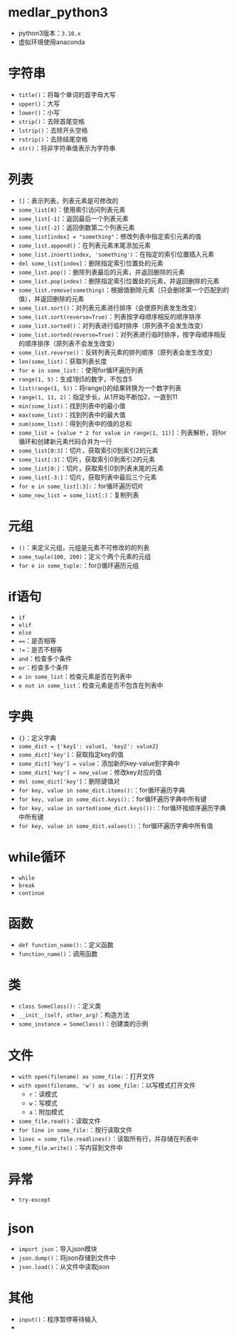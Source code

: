 # medlar_python3

- python3版本：`3.10.x`
- 虚拟环境使用anaconda


# 字符串

- `title()`：将每个单词的首字母大写
- `upper()`：大写
- `lower()`：小写
- `strip()`：去除首尾空格
- `lstrip()`：去除开头空格
- `rstrip()`：去除结尾空格
- `str()`：将非字符串值表示为字符串

# 列表

- `[]`：表示列表，列表元素是可修改的
- `some_list[0]`：使用索引访问列表元素
- `some_list[-1]`：返回最后一个列表元素
- `some_list[-2]`：返回倒数第二个列表元素
- `some_list[index] = "something"`：修改列表中指定索引元素的值
- `some_list.append()`：在列表元素末尾添加元素
- `some_list.insert(index, 'something')`：在指定的索引位置插入元素
- `del some_list[index]`：删除指定索引位置处的元素
- `some_list.pop()`：删除列表最后的元素，并返回删除的元素
- `some_list.pop(index)`：删除指定索引位置处的元素，并返回删除的元素
- `some_list.remove(something)`：根据值删除元素（只会删除第一个匹配到的值），并返回删除的元素
- `some_list.sort()`：对列表元素进行排序（会使原列表发生改变）
- `some_list.sort(reverse=True)`：列表按字母顺序相反的顺序排序
- `some_list.sorted()`：对列表进行临时排序（原列表不会发生改变）
- `some_list.sorted(reverse=True)`：对列表进行临时排序，按字母顺序相反的顺序排序（原列表不会发生改变）
- `some_list.reverse()`：反转列表元素的排列顺序（原列表会发生改变）
- `len(some_list)`：获取列表长度
- `for e in some_list:`：使用for循环遍历列表
- `range(1, 5)`：生成1到5的数字，不包含5
- `list(range(1, 5))`：将range()的结果转换为一个数字列表
- `range(1, 11, 2)`：指定步长，从1开始不断加2，一直到11
- `min(some_list)`：找到列表中的最小值
- `max(some_list)`：找到列表中的最大值
- `sum(some_list)`：得到列表中的值的总和
- `some_list = [value * 2 for value in range(1, 11)]`：列表解析，将for循环和创建新元素代码合并为一行
- `some_list[0:3]`：切片，获取索引0到索引2的元素
- `some_list[:3]`：切片，获取索引0到索引2的元素
- `some_list[0:]`：切片，获取索引0到列表末尾的元素
- `some_list[-3:]`：切片，获取列表中最后三个元素
- `for e in some_list[:3]:`：for循环遍历切片
- `some_new_list = some_list[:]`：复制列表

# 元组

- `()`：来定义元组，元组是元素不可修改的的列表
- `some_tuple(100, 200)`：定义个两个元素的元组
- `for e in some_tuple:`：for()循环遍历元组

# if语句

- `if`
- `elif`
- `else`
- `==`：是否相等
- `!=`：是否不相等
- `and`：检查多个条件
- `or`：检查多个条件
- `e in some_list`：检查元素是否在列表中
- `e not in some_list`：检查元素是否不包含在列表中

# 字典

- `{}`：定义字典
- `some_dict = {'key1': value1, 'key2': value2}`
- `some_dict['key']`：获取指定key的值
- `some_dict['key'] = value`：添加新的key-value到字典中
- `some_dict['key'] = new_value`：修改key对应的值
- `del some_dict['key']`：删除键值对
- `for key, value in some_dict.items():`：for循环遍历字典
- `for key, value in some_dict.keys():`：for循环遍历字典中所有键
- `for key, value in sorted(some_dict.keys()):`：for循环按顺序遍历字典中所有键
- `for key, value in some_dict.values():`：for循环遍历字典中所有值

# while循环

- `while`
- `break`
- `continue`

# 函数

- `def function_name():`：定义函数
- `function_name()`：调用函数

# 类

- `class SomeClass():`：定义类
- `__init__(self, other_arg)`：构造方法
- `some_instance = SomeClass()`：创建类的示例

# 文件

- `with open(filename) as some_file:`：打开文件
- `with open(filename, 'w') as some_file:`：以写模式打开文件
  - `r`：读模式
  - `w`：写模式
  - `a`：附加模式
- `some_file.read()`：读取文件
- `for line in some_file:`：按行读取文件
- `lines = some_file.readlines()`：读取所有行，并存储在列表中
- `some_file.write()`：写内容到文件中

# 异常

- `try-except`

# json

- `import json`：导入json模块
- `json.dump()`：将json存储到文件中
- `json.load()`：从文件中读取json

# 其他

- `input()`：程序暂停等待输入
- 